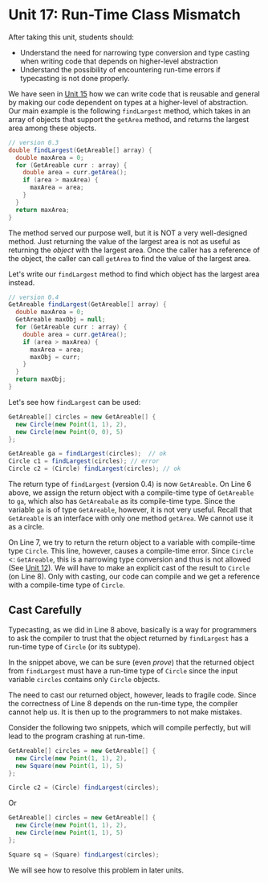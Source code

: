 # Unit 17: Run-Time Class Mismatch

After taking this unit, students should:

- Understand the need for narrowing type conversion and type casting when writing code that depends on higher-level abstraction
- Understand the possibility of encountering run-time errors if typecasting is not done properly.

We have seen in [Unit 15](15-interface.md) how we can write code that is reusable and general by making our code dependent on types at a higher-level of abstraction.  Our main example is the following `findLargest` method, which takes in an array of objects that support the `getArea` method, and returns the largest area among these objects.

```Java
// version 0.3
double findLargest(GetAreable[] array) {
  double maxArea = 0;
  for (GetAreable curr : array) {
    double area = curr.getArea();
    if (area > maxArea) {
      maxArea = area;
    }
  }
  return maxArea;
}
```

The method served our purpose well, but it is NOT a very well-designed method.  Just returning the value of the largest area is not as useful as returning the _object_ with the largest area.  Once the caller has a reference of the object, the caller can call `getArea` to find the value of the largest area.

Let's write our `findLargest` method to find which object has the largest area instead.  

```Java hl_line="2 4 9 12"
// version 0.4
GetAreable findLargest(GetAreable[] array) {
  double maxArea = 0;
  GetAreable maxObj = null;
  for (GetAreable curr : array) {
    double area = curr.getArea();
    if (area > maxArea) {
      maxArea = area;
	  maxObj = curr;
    }
  }
  return maxObj;
}
```

Let's see how `findLargest` can be used:

```Java
GetAreable[] circles = new GetAreable[] {
  new Circle(new Point(1, 1), 2),
  new Circle(new Point(0, 0), 5)
};

GetAreable ga = findLargest(circles);  // ok
Circle c1 = findLargest(circles); // error
Circle c2 = (Circle) findLargest(circles); // ok
```

The return type of `findLargest` (version 0.4) is now `GetAreable`.  On Line 6 above, we assign the return object with a compile-time type of `GetAreable` to `ga`, which also has `GetAreabale` as its compile-time type.  Since the variable `ga` is of type `GetAreable`, however, it is not very useful.  Recall that `GetAreable` is an interface with only one method `getArea`.  We cannot use it as a circle.

On Line 7, we try to return the return object to a variable with compile-time type `Circle`.  This line, however, causes a compile-time error.  Since `Circle` <: `GetAreable`, this is a narrowing type conversion and thus is not allowed (See [Unit 12](12-polymorphism.md)).  We will have to make an explicit cast of the result to `Circle` (on Line 8).  Only with casting, our code can compile and we get a reference with a compile-time type of `Circle`.

## Cast Carefully

Typecasting, as we did in Line 8 above, basically is a way for programmers to ask the compiler to trust that the object returned by `findLargest` has a run-time type of `Circle` (or its subtype).

In the snippet above, we can be sure (even _prove_) that the returned object from `findLargest` must have a run-time type of `Circle` since the input variable `circles` contains only `Circle` objects.

The need to cast our returned object, however, leads to fragile code.  Since the correctness of Line 8 depends on the run-time type, the compiler cannot help us.  It is then up to the programmers to not make mistakes.

Consider the following two snippets, which will compile perfectly, but will lead to the program crashing at run-time.

```Java
GetAreable[] circles = new GetAreable[] {
  new Circle(new Point(1, 1), 2),
  new Square(new Point(1, 1), 5)
};

Circle c2 = (Circle) findLargest(circles);
```

Or

```Java
GetAreable[] circles = new GetAreable[] {
  new Circle(new Point(1, 1), 2),
  new Circle(new Point(1, 1), 5)
};

Square sq = (Square) findLargest(circles);
```

We will see how to resolve this problem in later units.
